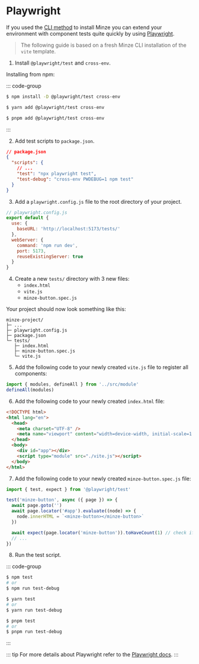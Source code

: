 # Playwright

If you used the [CLI method](/guide/installation#cli) to install Minze you can extend your environment with component tests quite quickly by using [Playwright](https://playwright.dev/).

> The following guide is based on a fresh Minze CLI installation of the `vite` template.

1. Install `@playwright/test` and `cross-env`.

Installing from npm:

::: code-group

```bash [npm]
$ npm install -D @playwright/test cross-env
```

```bash [yarn]
$ yarn add @playwright/test cross-env
```

```bash [pnpm]
$ pnpm add @playwright/test cross-env
```

:::

2. Add test scripts to `package.json`.

```json
// package.json
{
  "scripts": {
    // ...
    "test": "npx playwright test",
    "test-debug": "cross-env PWDEBUG=1 npm test"
  }
}
```

3. Add a `playwright.config.js` file to the root directory of your project.

```js
// playwright.config.js
export default {
  use: {
    baseURL: 'http://localhost:5173/tests/'
  },
  webServer: {
    command: 'npm run dev',
    port: 5173,
    reuseExistingServer: true
  }
}
```

4. Create a new `tests/` directory with 3 new files:
   - `index.html`
   - `vite.js`
   - `minze-button.spec.js`

Your project should now look something like this:

```
minze-project/
├─ ...
├─ playwright.config.js
├─ package.json
└─ tests/
   ├─ index.html
   ├─ minze-button.spec.js
   └─ vite.js
```

5. Add the following code to your newly created `vite.js` file to register all components:

```js
import { modules, defineAll } from '../src/module'
defineAll(modules)
```

6. Add the following code to your newly created `index.html` file:

```html
<!DOCTYPE html>
<html lang="en">
  <head>
    <meta charset="UTF-8" />
    <meta name="viewport" content="width=device-width, initial-scale=1.0" />
  </head>
  <body>
    <div id="app"></div>
    <script type="module" src="./vite.js"></script>
  </body>
</html>
```

7. Add the following code to your newly created `minze-button.spec.js` file:

```js
import { test, expect } from '@playwright/test'

test('minze-button', async ({ page }) => {
  await page.goto('')
  await page.locator('#app').evaluate((node) => {
    node.innerHTML = `<minze-button></minze-button>`
  })

  await expect(page.locator('minze-button')).toHaveCount(1) // check if element exists
  // ...
})
```

8. Run the test script.

::: code-group

```bash [npm]
$ npm test
# or
$ npm run test-debug
```

```bash [yarn]
$ yarn test
# or
$ yarn run test-debug
```

```bash [pnpm]
$ pnpm test
# or
$ pnpm run test-debug
```

:::

::: tip
For more details about Playwright refer to the [Playwright docs](https://playwright.dev/).
:::

